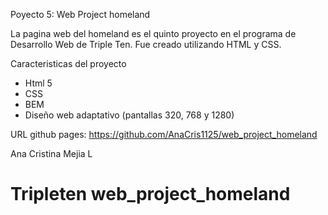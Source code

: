 Poyecto 5: Web Project homeland

La pagina web del homeland es el quinto proyecto en el programa de Desarrollo Web de Triple Ten. Fue creado utilizando HTML y CSS.

Caracteristicas del proyecto

- Html 5
- CSS
- BEM
- Diseño web adaptativo (pantallas 320, 768 y 1280)

URL github pages: https://github.com/AnaCris1125/web_project_homeland

Ana Cristina Mejia L

# Tripleten web_project_homeland
